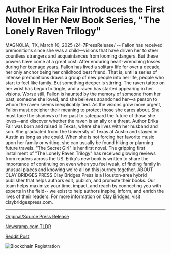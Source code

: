 # Author Erika Fair Introduces the First Novel In Her New Book Series, "The Lonely Raven Trilogy"

MAGNOLIA, TX, March 10, 2025 /24-7PressRelease/ -- Fallon has received premonitions since she was a child—visions that have driven her to steer countless strangers and acquaintances from looming dangers. But these powers have come at a great cost. After enduring heart-wrenching losses during her teenage years, Fallon has lived a solitary life for over a decade, her only anchor being her childhood best friend.  That is, until a series of intense premonitions draws a group of new people into her life, people who start to feel like family. But something deeper is stirring. The raven tattoo on her wrist has begun to tingle, and a raven has started appearing in her visions. Worse still, Fallon is haunted by the memory of someone from her past, someone she loved, and she believes abandoned her—a person to whom the raven seems inexplicably tied.  As the visions grow more urgent, Fallon must decipher their meaning to protect those she cares about. She must face the shadows of her past to safeguard the future of those she loves—and discover whether the raven is an ally or a threat.   Author Erika Fair was born and raised in Texas, where she lives with her husband and son. She graduated from The University of Texas at Austin and stayed in Austin as long as she could. When she is not forcing her favorite music upon her family or writing, she can usually be found hiking or planning future travels. "The Secret Girl" is her first novel.  The gripping first installment of "The Lonely Raven Trilogy" has received glowing reviews from readers across the US. Erika's new book is written to share the importance of continuing on even when you feel weak, of finding family in unusual places and knowing we're all on this journey together.  ABOUT CLAY BRIDGES PRESS  Clay Bridges Press is a Houston-area hybrid publisher that helps authors edit, publish, and promote their books. Our team helps maximize your time, impact, and reach by connecting you with experts in the field-- we exist to help authors inspire, inform, and enrich the lives of their readers. For more information on Clay Bridges, visit claybridgespress.com. 

---

[Original/Source Press Release](https://www.24-7pressrelease.com/press-release/520452/author-erika-fair-introduces-the-first-novel-in-her-new-book-series-the-lonely-raven-trilogy)
                    

[Newsramp.com TLDR](https://newsramp.com/curated-news/woman-with-premonitions-faces-shadows-of-the-past-in-the-lonely-raven-trilogy/0329ce6688d6ace540610b3c6394b6bc) 

 



[Reddit Post](https://www.reddit.com/r/BookNews/comments/1j82llg/woman_with_premonitions_faces_shadows_of_the_past/) 



![Blockchain Registration](https://cdn.newsramp.app/24-7PressRelease/qrcode/253/10/openRiLV.webp)